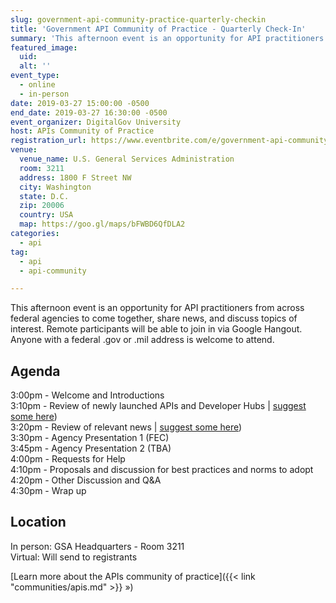 ```yaml
---
slug: government-api-community-practice-quarterly-checkin
title: 'Government API Community of Practice - Quarterly Check-In'
summary: 'This afternoon event is an opportunity for API practitioners from across federal agencies to come together, share news, and discuss topics of interest&#46;'
featured_image: 
  uid: 
  alt: ''
event_type: 
  - online
  - in-person
date: 2019-03-27 15:00:00 -0500
end_date: 2019-03-27 16:30:00 -0500
event_organizer: DigitalGov University
host: APIs Community of Practice
registration_url: https://www.eventbrite.com/e/government-api-community-of-practice-quarterly-check-in-registration-59198623677
venue: 
  venue_name: U.S. General Services Administration
  room: 3211
  address: 1800 F Street NW
  city: Washington
  state: D.C.
  zip: 20006
  country: USA
  map: https://goo.gl/maps/bFWBD6QfDLA2
categories:
  - api
tag:
  - api
  - api-community

---
```


This afternoon event is an opportunity for API practitioners from across federal agencies to come together, share news, and discuss topics of interest. Remote participants will be able to join in via Google Hangout. Anyone with a federal .gov or .mil address is welcome to attend.

## Agenda

3:00pm - Welcome and Introductions   
3:10pm - Review of newly launched APIs and Developer Hubs | [suggest some here](https://github.com/18F/wg-api/issues/13))  
3:20pm - Review of relevant news | [suggest some here](https://github.com/18F/wg-api/issues/14))  
3:30pm - Agency Presentation 1 (FEC)  
3:45pm - Agency Presentation 2 (TBA)  
4:00pm - Requests for Help   
4:10pm - Proposals and discussion for best practices and norms to adopt  
4:20pm - Other Discussion and Q&A  
4:30pm - Wrap up  

## Location 

In person: GSA Headquarters - Room 3211  
Virtual:  Will send to registrants

[Learn more about the APIs community of practice]({{< link "communities/apis.md" >}} »)
